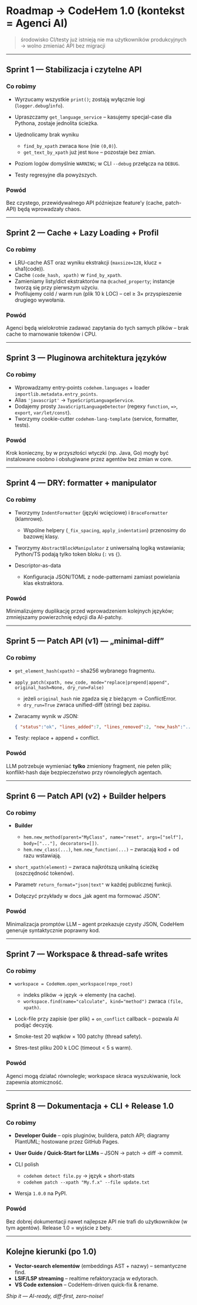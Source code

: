 # Roadmap → CodeHem 1.0 (**kontekst = Agenci AI**)

> środowisko CI/testy już istnieją
> nie ma użytkowników produkcyjnych → wolno zmieniać API bez migracji

---

## Sprint 1 — Stabilizacja i czytelne API

### Co robimy

* Wyrzucamy wszystkie `print()`; zostają wyłącznie logi (`logger.debug`/`info`).
* Upraszczamy `get_language_service` – kasujemy specjal-case dla Pythona, zostaje jednolita ścieżka.
* Ujednolicamy brak wyniku

  * `find_by_xpath` zwraca `None` (nie `(0,0)`).
  * `get_text_by_xpath` już jest `None` – pozostaje bez zmian.
* Poziom logów domyślnie `WARNING`; w CLI `--debug` przełącza na `DEBUG`.
* Testy regresyjne dla powyższych.

### Powód

Bez czystego, przewidywalnego API późniejsze feature’y (cache, patch-API) będą wprowadzały chaos.

---

## Sprint 2 — Cache + Lazy Loading + Profil

### Co robimy

* LRU-cache AST oraz wyniku ekstrakcji (`maxsize=128`, klucz = sha1(code)).
* Cache `(code_hash, xpath)` w `find_by_xpath`.
* Zamieniamy listy/dict ekstraktorów na `@cached_property`; instancje tworzą się przy pierwszym użyciu.
* Profilujemy cold / warm run (plik 10 k LOC) – cel ≥ 3× przyspieszenie drugiego wywołania.

### Powód

Agenci będą wielokrotnie zadawać zapytania do tych samych plików – brak cache to marnowanie tokenów i CPU.

---

## Sprint 3 — Pluginowa architektura języków

### Co robimy

* Wprowadzamy entry-points `codehem.languages` + loader `importlib.metadata.entry_points`.
* Alias `'javascript'` → `TypeScriptLanguageService`.
* Dodajemy prosty `JavaScriptLanguageDetector` (regexy `function`, `=>`, `export`, `var/let/const`).
* Tworzymy cookie-cutter `codehem-lang-template` (service, formatter, tests).

### Powód

Krok konieczny, by w przyszłości wtyczki (np. Java, Go) mogły być instalowane osobno i obsługiwane przez agentów bez zmian w core.

---

## Sprint 4 — DRY: formatter + manipulator

### Co robimy

* Tworzymy `IndentFormatter` (języki wcięciowe) i `BraceFormatter` (klamrowe).

  * Wspólne helpery (`_fix_spacing`, `apply_indentation`) przenosimy do bazowej klasy.
* Tworzymy `AbstractBlockManipulator` z uniwersalną logiką wstawiania; Python/TS podają tylko token bloku (`:` vs `{`).
* Descriptor-as-data

  * Konfiguracja JSON/TOML z node-patternami zamiast powielania klas ekstraktora.

### Powód

Minimalizujemy duplikację przed wprowadzeniem kolejnych języków; zmniejszamy powierzchnię edycji dla AI-patchy.

---

## Sprint 5 — Patch API (v1) — „minimal-diff”

### Co robimy

* `get_element_hash(xpath)` – sha256 wybranego fragmentu.
* `apply_patch(xpath, new_code, mode="replace|prepend|append", original_hash=None, dry_run=False)`

  * jeżeli `original_hash` nie zgadza się z bieżącym -> ConflictError.
  * `dry_run=True` zwraca unified-diff (string) bez zapisu.
* Zwracamy wynik w JSON:

  ```json
  { "status":"ok", "lines_added":7, "lines_removed":2, "new_hash":"..." }
  ```
* Testy: replace + append + conflict.

### Powód

LLM potrzebuje wymieniać **tylko** zmieniony fragment, nie pełen plik; konflikt-hash daje bezpieczeństwo przy równoległych agentach.

---

## Sprint 6 — Patch API (v2) + Builder helpers

### Co robimy

* **Builder**

  * `hem.new_method(parent="MyClass", name="reset", args=["self"], body=["..."], decorators=[])`.
  * `hem.new_class(...)`, `hem.new_function(...)` – zwracają kod + od razu wstawiają.
* `short_xpath(element)` – zwraca najkrótszą unikalną ścieżkę (oszczędność tokenów).
* Parametr `return_format="json|text"` w każdej publicznej funkcji.
* Dołączyć przykłady w docs „jak agent ma formować JSON”.

### Powód

Minimalizacja promptów LLM – agent przekazuje czysty JSON, CodeHem generuje syntaktycznie poprawny kod.

---

## Sprint 7 — Workspace & thread-safe writes

### Co robimy

* `workspace = CodeHem.open_workspace(repo_root)`

  * indeks plików → język → elementy (na cache).
  * `workspace.find(name="calculate", kind="method")` zwraca `(file, xpath)`.
* Lock-file przy zapisie (per plik) + `on_conflict` callback – pozwala AI podjąć decyzję.
* Smoke-test 20 wątków × 100 patchy (thread safety).
* Stres-test pliku 200 k LOC (timeout < 5 s warm).

### Powód

Agenci mogą działać równolegle; workspace skraca wyszukiwanie, lock zapewnia atomiczność.

---

## Sprint 8 — Dokumentacja + CLI + Release 1.0

### Co robimy

* **Developer Guide** – opis pluginów, buildera, patch API; diagramy PlantUML; hostowane przez GitHub Pages.
* **User Guide / Quick-Start for LLMs** – JSON → patch → diff → commit.
* CLI polish

  * `codehem detect file.py` → język + short-stats
  * `codehem patch --xpath "My.f.x" --file update.txt`
* Wersja `1.0.0` na PyPI.

### Powód

Bez dobrej dokumentacji nawet najlepsze API nie trafi do użytkowników (w tym agentów). Release 1.0 = wyjście z bety.

---

## Kolejne kierunki (po 1.0)

* **Vector-search elementów** (embeddings AST + nazwy) – semantyczne find.
* **LSIF/LSP streaming** – realtime refaktoryzacja w edytorach.
* **VS Code extension** – CodeHem-driven quick-fix & rename.

*Ship it — AI-ready, diff-first, zero-noise!*
